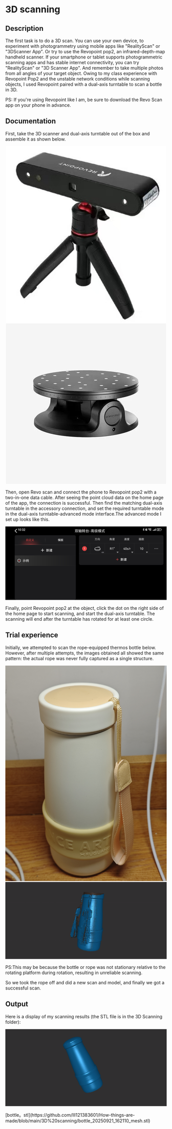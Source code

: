 # 3D scanning

## Description
The first task is to do a 3D scan. You can use your own device, to experiment with photogrammetry using mobile apps like "RealityScan" or "3DScanner App". Or try to use the Revopoint pop2, an infrared-depth-map handheld scanner.
If your smartphone or tablet supports photogrammetric scanning apps and has stable internet connectivity, you can try "RealityScan" or "3D Scanner App". And remember to take multiple photos from all angles of your target object. Owing to my class experience with Revopoint Pop2 and the unstable network conditions while scanning objects, I used Revopoint paired with a dual-axis turntable to scan a bottle in 3D.

PS: If you're using Revopoint like I am, be sure to download the Revo Scan app on your phone in advance.
## Documentation 

First, take the 3D scanner and dual-axis turntable out of the box and assemble it as shown below.
<p align="center">
	<img src="./revopoint.jpg") alt="size limit image cant be show" width="500">
	<img src="./dual-axis turntable.jpg") alt="size limit image cant be show" width="500">
</p>

Then, open Revo scan and connect the phone to Revopoint pop2 with a two-in-one data cable. After seeing the point cloud data on the home page of the app, the connection is successful.
Then find the matching dual-axis turntable in the accessory connection, and set the required turntable mode in the dual-axis turntable-advanced mode interface.The advanced mode I set up looks like this.
<p align="center">
	<img src="./advanced mode.jpg") alt="size limit image cant be show" high="500">
</p>
Finally, point Revopoint pop2 at the object, click the dot on the right side of the home page to start scanning, and start the dual-axis turntable. The scanning will end after the turntable has rotated for at least one circle.

## Trial experience
Initially, we attempted to scan the rope-equipped thermos bottle below. However, after multiple attempts, the images obtained all showed the same pattern: the actual rope was never fully captured as a single structure.
<p align="center">
	<img src="./the thermos cup.jpg") alt="size limit image cant be show" high="500">
	<img src="./failure case.png") alt="size limit image cant be show" high="500">
</p>

PS:This may be because the bottle or rope was not stationary relative to the rotating platform during rotation, resulting in unreliable scanning. 

So we took the rope off and did a new scan and model, and finally we got a successful scan.
## Output
Here is a display of my scanning results (the STL file is in the 3D Scanning folder):
<p align="center">
	<img src="./1.png") alt="size limit image cant be show" high="500">
</p>
[bottle。stl](https://github.com/lll121383601/How-things-are-made/blob/main/3D%20scanning/bottle_20250921_162110_mesh.stl)
